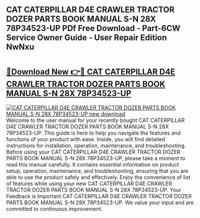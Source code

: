 ## CAT CATERPILLAR D4E CRAWLER TRACTOR DOZER PARTS BOOK MANUAL S-N 28X 78P34523-UP PDf Free Download - Part-6CW Service Owner Guide - User Repair Edition NwNxu

# <h2><a href="http://bc79526.oget.top/?id=CAT+CATERPILLAR+D4E+CRAWLER+TRACTOR+DOZER+PARTS+BOOK+MANUAL+S-N+28X+78P34523-UP">🔗Download New 👉🔴 CAT CATERPILLAR D4E CRAWLER TRACTOR DOZER PARTS BOOK MANUAL S-N 28X 78P34523-UP</a></h2>

[![CAT CATERPILLAR D4E CRAWLER TRACTOR DOZER PARTS BOOK MANUAL S-N 28X 78P34523-UP new download](https://i.imgur.com/5g1atiW.png)](http://bc79526.oget.top/?id=CAT+CATERPILLAR+D4E+CRAWLER+TRACTOR+DOZER+PARTS+BOOK+MANUAL+S-N+28X+78P34523-UP)
Welcome to the user manual for your recently bought CAT CATERPILLAR D4E CRAWLER TRACTOR DOZER PARTS BOOK MANUAL S-N 28X 78P34523-UP. This guide is here to help you navigate the features and functions of your product with ease. Inside, you will find detailed instructions for installation, operation, maintenance, and troubleshooting. Before using your CAT CATERPILLAR D4E CRAWLER TRACTOR DOZER PARTS BOOK MANUAL S-N 28X 78P34523-UP, please take a moment to read this manual carefully. It contains essential information on product setup, operation, maintenance, and troubleshooting, ensuring that you are able to use the product safely and effectively. Enjoy the convenience of list of features while using your new CAT CATERPILLAR D4E CRAWLER TRACTOR DOZER PARTS BOOK MANUAL S-N 28X 78P34523-UP. Your Feedback is Important CAT CATERPILLAR D4E CRAWLER TRACTOR DOZER PARTS BOOK MANUAL S-N 28X 78P34523-UP. We value your input and are committed to continuous improvement.
